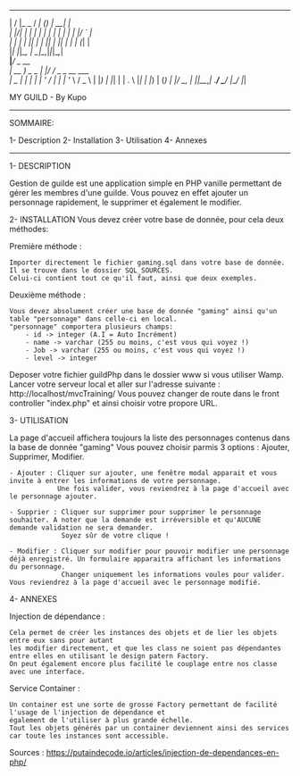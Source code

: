   __  __          ____       _ _     _     
 |  \/  |_   _   / ___|_   _(_) | __| |    
 | |\/| | | | | | |  _| | | | | |/ _` |    
 | |  | | |_| | | |_| | |_| | | | (_| |    
 |_|  |_|\__, |  \____|\__,_|_|_|\__,_|    
       __|___/       _  __                 
      | __ ) _   _  | |/ /   _ _ __   ___  
      |  _ \| | | | | ' / | | | '_ \ / _ \ 
      | |_) | |_| | | . \ |_| | |_) | (_) |
      |____/ \__, | |_|\_\__,_| .__/ \___/ 
             |___/            |_|          



MY GUILD - By Kupo

--------------
SOMMAIRE:

1- Description
2- Installation
3- Utilisation
4- Annexes

--------------


1- DESCRIPTION

Gestion de guilde est une application simple en PHP vanille permettant de gérer les membres d'une guilde.
Vous pouvez en effet ajouter un personnage rapidement, le supprimer et également le modifier.

2- INSTALLATION
Vous devez créer votre base de donnée, pour cela deux méthodes:

Première méthode :

    Importer directement le fichier gaming.sql dans votre base de donnée.
    Il se trouve dans le dossier SQL_SOURCES.
    Celui-ci contient tout ce qu'il faut, ainsi que deux exemples.

Deuxième méthode :

    Vous devez absolument créer une base de donnée "gaming" ainsi qu'un table "personnage" dans celle-ci en local.
    "personnage" comportera plusieurs champs:
        - id -> integer (A.I = Auto Incrément)
        - name -> varchar (255 ou moins, c'est vous qui voyez !)
        - Job -> varchar (255 ou moins, c'est vous qui voyez !)
        - level -> integer

Deposer votre fichier guildPhp dans le dossier www si vous utiliser Wamp.
Lancer votre serveur local et aller sur l'adresse suivante : http://localhost/mvcTraining/
Vous pouvez changer de route dans le front controller "index.php" et ainsi choisir votre propore URL.

3- UTILISATION

La page d'accueil affichera toujours la liste des personnages contenus dans la base de donnée "gaming"
Vous pouvez choisir parmis 3 options : Ajouter, Supprimer, Modifier.

    - Ajouter : Cliquer sur ajouter, une fenêtre modal apparait et vous invite à entrer les informations de votre personnage.
                Une fois valider, vous reviendrez à la page d'accueil avec le personnage ajouter.

    - Supprier : Cliquer sur supprimer pour supprimer le personnage souhaiter. A noter que la demande est irréversible et qu'AUCUNE demande validation ne sera demander.
                 Soyez sûr de votre clique !

    - Modifier : Cliquer sur modifier pour pouvoir modifier une personnage déjà enregistré. Un formulaire apparaitra affichant les informations du personnage.
                 Changer uniquement les informations voules pour valider. Vous reviendrez à la page d'accueil avec le personnage modifié.

4- ANNEXES

Injection de dépendance : 

    Cela permet de créer les instances des objets et de lier les objets entre eux sans pour autant
    les modifier directement, et que les class ne soient pas dépendantes entre elles en utilisant le design patern Factory.
    On peut également encore plus facilité le couplage entre nos classe avec une interface.

Service Container : 

    Un container est une sorte de grosse Factory permettant de facilité l'usage de l'injection de dépendance et
    également de l'utiliser à plus grande échelle. 
    Tout les objets générés par un container deviennent ainsi des services car toute les instances sont accessible.

Sources : https://putaindecode.io/articles/injection-de-dependances-en-php/


                                              




